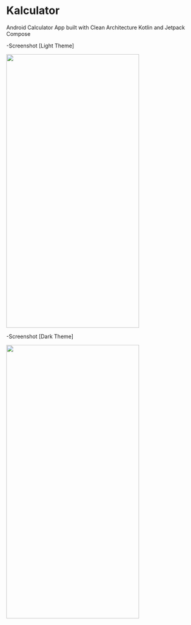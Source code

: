 # Kalculator
Android Calculator App built with Clean Architecture Kotlin and Jetpack Compose

-Screenshot [Light Theme]



<img src="https://user-images.githubusercontent.com/44189905/209805484-17e6720d-4c34-4f81-88f0-22a7482c6c49.png" width="350" height="720">

-Screenshot [Dark Theme]



<img src="https://user-images.githubusercontent.com/44189905/209805705-2376e79e-fa44-4fdc-b317-ab0cf4e8be9f.png" width="350" height="720">


